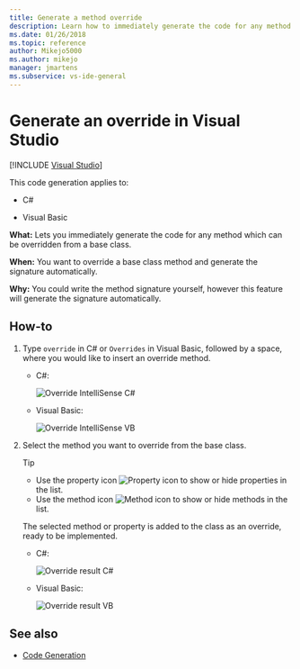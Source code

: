 ```yaml
---
title: Generate a method override
description: Learn how to immediately generate the code for any method which can be overridden from a base class.
ms.date: 01/26/2018
ms.topic: reference
author: Mikejo5000
ms.author: mikejo
manager: jmartens
ms.subservice: vs-ide-general
---
```

# Generate an override in Visual Studio

 [!INCLUDE [Visual Studio](~/includes/applies-to-version/vs-windows-only.md)]

This code generation applies to:

- C#

- Visual Basic

**What:** Lets you immediately generate the code for any method which can be overridden from a base class.

**When:** You want to override a base class method and generate the signature automatically.

**Why:** You could write the method signature yourself, however this feature will generate the signature automatically.

## How-to

1. Type `override` in C# or `Overrides` in Visual Basic, followed by a space, where you would like to insert an override method.

   - C#:

      ![Override IntelliSense C#](media/override-intellisense-cs.png)

   - Visual Basic:

      ![Override IntelliSense VB](media/override-intellisense-vb.png)

2. Select the method you want to override from the base class.

   > [!TIP]
   > - Use the property icon ![Property icon](media/override-property-cs.png) to show or hide properties in the list.
   > - Use the method icon ![Method icon](media/override-method-cs.png) to show or hide methods in the list.

   The selected method or property is added to the class as an override, ready to be implemented.

   - C#:

       ![Override result C#](media/override-result-cs.png)

   - Visual Basic:

       ![Override result VB](media/override-result-vb.png)

## See also

- [Code Generation](../code-generation-in-visual-studio.md)
